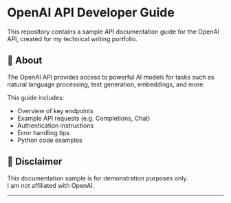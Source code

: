 # OpenAI API Developer Guide

This repository contains a sample API documentation guide for the OpenAI API, created for my technical writing portfolio.

## 📌 About

The OpenAI API provides access to powerful AI models for tasks such as natural language processing, text generation, embeddings, and more.

This guide includes:
- Overview of key endpoints
- Example API requests (e.g. Completions, Chat)
- Authentication instructions
- Error handling tips
- Python code examples

## 🔗 Disclaimer

This documentation sample is for demonstration purposes only.  
I am not affiliated with OpenAI.

---

